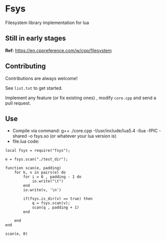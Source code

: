 
# Fsys

Filesystem library implementation for lua

## Still in early stages

**Ref:** https://en.cppreference.com/w/cpp/filesystem




## Contributing

Contributions are always welcome!

See `list.txt` to get started.

Implement any feature (or fix existing ones) , modify `core.cpp` and send a pull request.


## Use

- Compile via command:  g++ ./core.cpp -I/usr/include/lua5.4 -llua -fPIC -shared -o fsys.so (or whatever your lua version is)
- file.lua code:

```
local fsys = require("fsys");

e = fsys.scan("./test_dir"); 

function scan(e, padding)
    for k, v in pairs(e) do 
        for i = 0 , padding - 1 do 
            io.write("\t")
        end
        io.write(v, '\n')

        if(fsys.is_dir(v) == true) then
            q = fsys.scan(v); 
            scan(q , padding + 1)    
        end

    end
end

scan(e, 0)
```

